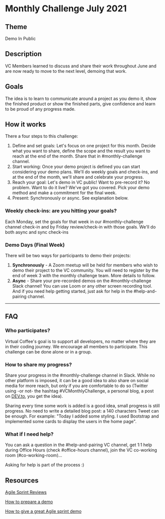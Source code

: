 # Monthly Challenge July 2021

## Theme

Demo In Public

## Description

VC Members learned to discuss and share their work throughout June and are now ready to move to the next level, demoing that work.

## Goals

The idea is to learn to communicate around a project as you demo it, show the finished product or show the finished parts, give confidence and learn to be proud of any progress made.

## How it works

There a four steps to this challenge:

1. Define and set goals: Let's focus on one project for this month. Decide what you want to share, define the scope and the result you want to reach at the end of the month. Share that in #monthly-challenge channel.
2. Start working: Once your demo project is defined you can start considering your demo plans. We'll do weekly goals and check-ins, and at the end of the month, we'll share and celebrate your progress.
3. Reach your goal: Let's demo in VC public! Want to pre-record it? No problem. Want to do it live? We've got you covered. Pick your demo method and make a commitment for the final week.
4. Present: Synchronously or async. See explanation below.

### Weekly check-ins: are you hitting your goals?

Each Monday, set the goals for that week in our #monthly-challenge channel check-in and by Friday review/check-in with those goals. We'll do both async and sync check-ins

### Demo Days (Final Week)

There will be two ways for participants to demo their projects:

1. **Synchronously** - A Zoom meetup will be held for members who wish to demo their project to the VC community. You will need to register by the end of week 3 with the monthly challenge team. More details to follow.
2. **Async** - Share your pre-recorded demos on the #monthly-challenge Slack channel! You can use Loom or any other screen recording tool. And if you need help getting started, just ask for help in the #help-and-pairing channel.

---

## FAQ

### Who participates?

Virtual Coffee's goal is to support all developers, no matter where they are in their coding journey. We encourage all members to participate.
This challenge can be done alone or in a group.

### How to share my progress?

Share your progress in the #monthly-challenge channel in Slack. While no other platform is imposed, it can be a good idea to also share on social media for more reach, but only if you are comfortable to do so (Twitter using -or not- the hashtag #VCMonthlyChallenge, a personal blog, a post on [DEV.to](https://dev.to/), you get the idea).

Sharing every time some work is added is a good idea, small progress is still progress. No need to write a detailed blog post: a 140 characters Tweet can be enough.
For example: "Today I added some styling. I used Bootstrap and implemented some cards to display the users in the home page".

### What if I need help?

You can ask a question in the #help-and-pairing VC channel, get 1:1 help during Office Hours (check #office-hours channel), join the VC co-working room (#co-working-room)...

Asking for help is part of the process :)

## Resources

[Agile Sprint Reviews](https://www.atlassian.com/agile/scrum/sprint-reviews)

[How to prepare a demo](https://www.goodrequest.com/blog/how-to-prepare-for-a-demo-or-presentation-of-a-software-project)

[How to give a great Agile sprint demo](https://dev.acquia.com/blog/how-to-give-a-great-agilescrum-sprint-demo/09/08/2018/19771)

